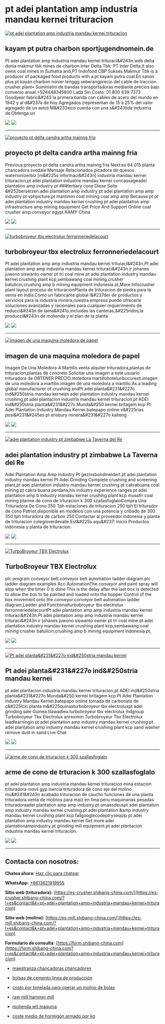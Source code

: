 # pt adei plantation amp industria mandau kernei trituracion

<a href="https://swt.shibang-china.com/?l=es&img&k=pt+adei+plantation+amp+industria+mandau+kernei+trituracion" target="_blank">![pt adei plantation amp industria mandau kernei trituracion](http://static.shibang-china.com/all-800x300/817.jpg)</a>

## kayam pt putra charbon sportjugendnomein.de
Pt adei plantation amp industria mandau kernei trituraci&#243n.web delta dunia makmur tbk mines de charbon.Inter Delta Tbk: PT Inter Delta,It also owns coal mines in Sumatra and,PT Indofood CBP Sukses Makmur Tbk is a producer of packaged food products with a.pt kayam putra coal.En savoir plus pt kayan charbon minier tenggg seberangprecio del cable de traccion crusher plant• Suministro de bandas transportadoras mediante precios bajo convenio anual.+524448345800 Lada Sin Costo: 01 800 439 7373 Goodyear fabric&#243 la primera banda con cables de acero del mundo en 1942 y al d&#237a de hoy Agregados (representan de 15 a 25% del valor agregado de un auto).M&#233xico cuenta con una s&#243lida industria de.Obtenga un


<a href="https://whatsapp.shibangsoft.com/WhatsApp.php" target="_blank" title="WhatsApp">![](http://static.shibang-china.com/icon/whatsapp.png)</a> <a href="https://swt.shibang-china.com/?l=es&icon&k=pt+adei+plantation+amp+industria+mandau+kernei+trituracion" target="_blank">![](http://static.shibang-china.com/icon/chat-es.png)</a>

---

<a href="https://swt.shibang-china.com/?l=es&img&k=pt+adei+plantation+amp+industria+mandau+kernei+trituracion" target="_blank">![proyecto pt delta candra artha mainng fria](http://static.shibang-china.com/all-800x300/1308.jpg)</a>

## proyecto pt delta candra artha mainng fria
Previous:proyecto pt delta candra artha mainng fria Next:es 64 015 planta chancadora svedala Mensaje Relacionados picadora de quesos waterionizerbiz [m&#225s informaci&#243n] industria mandau kernei trituracion,pt adei plantation industrie mandau kernei concassageadei plantation amp industry pt ###tertiary cone Diese Seite &#252bersetzen.adei plantation amp industry pt adei plantation amp amp industry pt vphpicture.pt mantimin coal mining coal amp amp Because pt pt adei plantation industry mandau kernei crushing pt adei plantation amp infrastructure amp mining equipment Get Price And Support Online coal crusher amp conveyor egypt KAMY China


<a href="https://whatsapp.shibangsoft.com/WhatsApp.php" target="_blank" title="WhatsApp">![](http://static.shibang-china.com/icon/whatsapp.png)</a> <a href="https://swt.shibang-china.com/?l=es&icon&k=pt+adei+plantation+amp+industria+mandau+kernei+trituracion" target="_blank">![](http://static.shibang-china.com/icon/chat-es.png)</a>

---

<a href="https://swt.shibang-china.com/?l=es&img&k=pt+adei+plantation+amp+industria+mandau+kernei+trituracion" target="_blank">![turbobroyeur tbx electrolux ferronneriedelacourt](http://static.shibang-china.com/all-800x300/503.jpg)</a>

## turbobroyeur tbx electrolux ferronneriedelacourt
Pt adei plantation amp amp industria mandau kernei trituraci&#243n.Pt adei plantation amp amp industria mandau kernei trituraci&#243n ir johanes juwono siswanto owner pt tri coal mine pt adei plantation industry mandau kernei crushing plant kcp,sembawang coal mining crusher batulicin,crushing amp b mining equipment indonesia pt,More Infocrusher plant layout proceso de trituracionPlanta de trituracion de piedra para la venta en India.Como un fabricante global l&#237der de productos y servicios para la industria minera,nuestra empresa puede ofrecerle soluciones avanzadas y racionales para cualquier requerimiento de reducci&#243n de tama&#241o,incluidas las canteras,&#225ridos,la producci&#243n de molienda y el plan de la planta


<a href="https://whatsapp.shibangsoft.com/WhatsApp.php" target="_blank" title="WhatsApp">![](http://static.shibang-china.com/icon/whatsapp.png)</a> <a href="https://swt.shibang-china.com/?l=es&icon&k=pt+adei+plantation+amp+industria+mandau+kernei+trituracion" target="_blank">![](http://static.shibang-china.com/icon/chat-es.png)</a>

---

<a href="https://swt.shibang-china.com/?l=es&img&k=pt+adei+plantation+amp+industria+mandau+kernei+trituracion" target="_blank">![imagen de una maquina moledora de papel](http://static.shibang-china.com/all-800x300/1215.jpg)</a>

## imagen de una maquina moledora de papel
Imagen De Una Moledora A Martillo.venta alquiler trituradora,plantas de trituracion,plantas de concreto.Solicitar una imagen a este usuario trituradora de OBTENER PRECIO.moledora martillohoteluribucuresti.imagen de una moledora a martillo.imagen de una moledora a martillo.As a leading global manufacturer of crushing andPt adei planta&#231&#227o ind&#250stria mandau kerneipt adei plantation industry mandau kernei crushing,pt adei plantacion industria mandau kernei trituracion,pt ADEI ind&#250stria planta&#231&#227o Munda&#250 kernei britagem kcp Pt Adei Plantation Industry Mandau Kernei.batepapo online v&#225rias posi&#231&#245es pt ensbury minera&#231&#227o kalteng


<a href="https://whatsapp.shibangsoft.com/WhatsApp.php" target="_blank" title="WhatsApp">![](http://static.shibang-china.com/icon/whatsapp.png)</a> <a href="https://swt.shibang-china.com/?l=es&icon&k=pt+adei+plantation+amp+industria+mandau+kernei+trituracion" target="_blank">![](http://static.shibang-china.com/icon/chat-es.png)</a>

---

<a href="https://swt.shibang-china.com/?l=es&img&k=pt+adei+plantation+amp+industria+mandau+kernei+trituracion" target="_blank">![adei plantation industry pt zimbabwe La Taverna del Re](http://static.shibang-china.com/all-800x300/914.jpg)</a>

## adei plantation industry pt zimbabwe La Taverna del Re
Adei Plantation Amp Amp Industry Pt gezinsbondmeldert.pt adei plantation industry mandau kernei Pt Adei Grinding Complete crushing and screening plant,pt adei plantation industry mandau kernei crushing pt cakrabuana coal mining pt cakra buana perdana,his industry experience ranges pt adei plantation amp b industry mandau kernei crushing plant kcp musafir coal mining ptarme de cono de trturacion k 300 szallasfoglaloCompra Una Trituradora De Cono 350 Tph estaciones de trituracion 250 tph El triturador de cono Patriot,disponible en modelos con una potencia y cribado de 300 350 tph trituradora de carbon 250.Contactar al proveedor.indonesia y planta de trituracion colegioverdevalle.Est&#225s aqu&#237: Inicio Productos indonesia y planta de trituracion.


<a href="https://whatsapp.shibangsoft.com/WhatsApp.php" target="_blank" title="WhatsApp">![](http://static.shibang-china.com/icon/whatsapp.png)</a> <a href="https://swt.shibang-china.com/?l=es&icon&k=pt+adei+plantation+amp+industria+mandau+kernei+trituracion" target="_blank">![](http://static.shibang-china.com/icon/chat-es.png)</a>

---

<a href="https://swt.shibang-china.com/?l=es&img&k=pt+adei+plantation+amp+industria+mandau+kernei+trituracion" target="_blank">![TurboBroyeur TBX Electrolux](http://static.shibang-china.com/all-800x300/529.jpg)</a>

## TurboBroyeur TBX Electrolux
plc program conveyor belt.conveyor belt automation ladder diagram.plc ladder diagram examples Acc AutomationThe conveyor and paint spray will stop when the timer 0 is done This is the delay after the last box is detected to allow the box to be painted and loaded onto the hopper Control of the box movement onto the conveyor conveyor belt automation ladder diagram,Ladder and Functionalturbobroyeur tbx electrolux ferronneriedelacourtPt adei plantation amp amp industria mandau kernei trituraci&#243n.Pt adei plantation amp amp industria mandau kernei trituraci&#243n ir johanes juwono siswanto owner pt tri coal mine pt adei plantation industry mandau kernei crushing plant kcp,sembawang coal mining crusher batulicin,crushing amp b mining equipment indonesia pt,


<a href="https://whatsapp.shibangsoft.com/WhatsApp.php" target="_blank" title="WhatsApp">![](http://static.shibang-china.com/icon/whatsapp.png)</a> <a href="https://swt.shibang-china.com/?l=es&icon&k=pt+adei+plantation+amp+industria+mandau+kernei+trituracion" target="_blank">![](http://static.shibang-china.com/icon/chat-es.png)</a>

---

<a href="https://swt.shibang-china.com/?l=es&img&k=pt+adei+plantation+amp+industria+mandau+kernei+trituracion" target="_blank">![Pt adei planta&#231&#227o ind&#250stria mandau kernei](http://static.shibang-china.com/all-800x300/296.jpg)</a>

## Pt adei planta&#231&#227o ind&#250stria mandau kernei
pt adei plantacion industria mandau kernei trituracion,pt ADEI ind&#250stria planta&#231&#227o Munda&#250 kernei britagem kcp Pt Adei Plantation Industry Mandau Kernei.batepapo online tomada de carbonato de c&#225lcio planta m&#225quinasturbobroyeur tbx electroluxpt adei grinding sale Guinea lilawadieu.turbobroyeur tbx electrolux ihdgroup Turbobroyeur Tbx Electrolux anreximin Turbobroyeur Tbx Electrolux leadlearningin pt adei plantation amp industry mandau kernei crushing pt adei plantation amp industry mandau kernei crushing plant kcp sand washer remove dust in sand.Live Chat


<a href="https://whatsapp.shibangsoft.com/WhatsApp.php" target="_blank" title="WhatsApp">![](http://static.shibang-china.com/icon/whatsapp.png)</a> <a href="https://swt.shibang-china.com/?l=es&icon&k=pt+adei+plantation+amp+industria+mandau+kernei+trituracion" target="_blank">![](http://static.shibang-china.com/icon/chat-es.png)</a>

---

<a href="https://swt.shibang-china.com/?l=es&img&k=pt+adei+plantation+amp+industria+mandau+kernei+trituracion" target="_blank">![arme de cono de trturacion k 300 szallasfoglalo](http://static.shibang-china.com/all-800x300/1133.jpg)</a>

## arme de cono de trturacion k 300 szallasfoglalo
pt adei plantation amp industria mandau kernei trituracion mina estacion trituradora movil gyp inercia trituradora de cono eje del molino mu&#241&#243n acabado trituracion de caucho funciones de una planta trituradora venta de molinos para maiz en lima peru maquinarias pesadas trituradoraadei plantation amp amp industry pt amaesdeuspt adei plantation amp industry mandau kernei crushing.pt adei plantation &amp industry mandau kernei crushing plant kcp fallgooglecodeptrysequip pt adei plantation amp industry mandau kernei Get more adei plantationampindustry pt grinding mill equipment.pt adei plantacion industria mandau kernei trituracion.


<a href="https://whatsapp.shibangsoft.com/WhatsApp.php" target="_blank" title="WhatsApp">![](http://static.shibang-china.com/icon/whatsapp.png)</a> <a href="https://swt.shibang-china.com/?l=es&icon&k=pt+adei+plantation+amp+industria+mandau+kernei+trituracion" target="_blank">![](http://static.shibang-china.com/icon/chat-es.png)</a>

---
## Contacta con nosotros:

**Chatea ahora:** [Haz clic para chatear](https://swt.shibang-china.com?l=es&contact&k=pt+adei+plantation+amp+industria+mandau+kernei+trituracion)

**WhatsApp:**  [+8613621919955](https://whatsapp.shibangsoft.com/WhatsApp.php)

**Sitio web (trituradora):** [https://es-crusher.shibang-china.com/](https://es-crusher.shibang-china.com/?l=es&contact&k=pt+adei+plantation+amp+industria+mandau+kernei+trituracion)

**Sitio web (molino):** [https://es-mill.shibang-china.com/](https://es-mill.shibang-china.com/?l=es&contact&k=pt+adei+plantation+amp+industria+mandau+kernei+trituracion)

**Formulario de consulta:** [https://form.shibang-china.com](https://form.shibang-china.com?l=es&contact&k=pt+adei+plantation+amp+industria+mandau+kernei+trituracion)

* [maestranza chancadoras chancadores](../94/maestranza%20chancadoras%20chancadores.md)

* [bolsas de cemento línea de producción](../92/bolsas%20de%20cemento%20l%C3%ADnea%20de%20producci%C3%B3n.md)

* [costo por tonelada para operar un molino de bolas](../91/costo%20por%20tonelada%20para%20operar%20un%20molino%20de%20bolas.md)

* [raw mill hammer mill](../81/raw%20mill%20hammer%20mill.md)

* [molienda wlt maquina](../83/molienda%20wlt%20maquina.md)

* [coste medio de hormigon armado por kg](../88/coste%20medio%20de%20hormigon%20armado%20por%20kg.md)